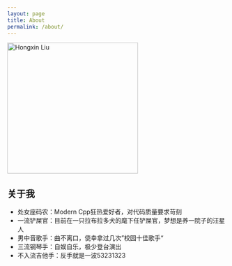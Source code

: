 ```yaml
---
layout: page
title: About
permalink: /about/
---
```


<img class="img-rounded" src="http://qtztjl6lf.hn-bkt.clouddn.com/profile.jpeg" alt="Hongxin Liu" width="300">

## 关于我
* 处女座码农：Modern Cpp狂热爱好者，对代码质量要求苛刻
* 一流铲屎官：目前在一只拉布拉多犬的麾下任铲屎官，梦想是养一院子的汪星人
* 男中音歌手：曲不离口，侥幸拿过几次”校园十佳歌手“
* 三流钢琴手：自娱自乐，极少登台演出
* 不入流吉他手：反手就是一波53231323
